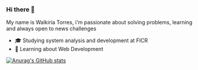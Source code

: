 ### Hi there 👋
My name is Walkiria Torres, i'm passionate about solving problems, learning and always open to news challenges

- 🎓 Studying system analysis and development at FICR
- 💬 Learning about Web Development

[![Anurag's GitHub stats](https://github-readme-stats.vercel.app/api?username=walkiriatorres)](https://github.com/walkiriatorres/github-readme-stats)

<!--
**walkiriatorres/walkiriatorres** is a ✨ _special_ ✨ repository because its `README.md` (this file) appears on your GitHub profile.

Here are some ideas to get you started:

- 🔭 I’m currently working on ...
- 🌱 I’m currently learning ...
- 👯 I’m looking to collaborate on ...
- 🤔 I’m looking for help with ...
- 💬 Ask me about ...
- 📫 How to reach me: ...
- 😄 Pronouns: ...
- ⚡ Fun fact: ...
-->

